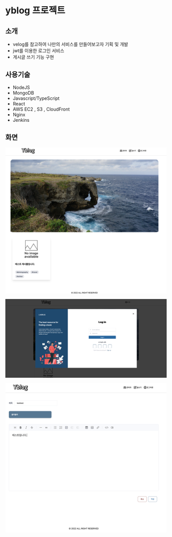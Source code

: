 # yblog 프로젝트


## 소개
- velog를 참고하여 나만의 서비스를 만들어보고자 기획 및 개발
- jwt를 이용한 로그인 서비스
- 게시글 쓰기 기능 구현

## 사용기술
- NodeJS
- MongoDB
- Javascript/TypeScript
- React
- AWS EC2 , S3 , CloudFront 
- Nginx 
- Jenkins


## 화면 

![intro](./docs/intro.png)

![login](./docs/login.png)

![article](./docs/article.png)